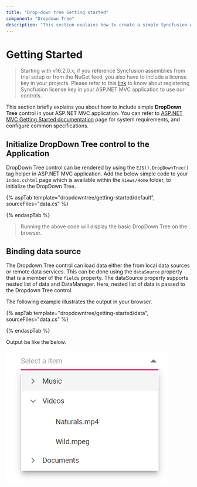 ```yaml
---
title: "Drop-down tree Getting started"
component: "Dropdown Tree"
description: "This section explains how to create a simple Syncfusion ASP.NET MVC drop-down tree control and configure it's functionalities in ASP.NET MVC."
---
```


# Getting Started

> Starting with v16.2.0.x, if you reference Syncfusion assemblies from trial setup or from the NuGet feed, you also have to include a license key in your projects. Please refer to this [link](https://help.syncfusion.com/common/essential-studio/licensing/license-key) to know about registering Syncfusion license key in your ASP.NET MVC application to use our controls.

This section briefly explains you about how to include simple **DropDown Tree** control in your ASP.NET MVC application. You can refer to [ASP.NET MVC Getting Started documentation](../getting-started/) page for system requirements, and configure common specifications.

## Initialize DropDown Tree control to the Application

DropDown Tree control can be rendered by using the `EJS().DropDownTree()` tag helper in ASP.NET MVC application. Add the below simple code to your `index.cshtml` page which is available within the `Views/Home` folder, to initialize the DropDown Tree.

{% aspTab template="dropdowntree/getting-started/default", sourceFiles="data.cs" %}

{% endaspTab %}

> Running the above code will display the basic DropDown Tree  on the browser.

## Binding data source

The Dropdown Tree control can load data either the from local data sources or remote data services. This can be done using the `dataSource` property that is a member of the `fields` property. The dataSource property supports nested list of data and DataManager. Here, nested list of data is passed to the Dropdown Tree control.

The following example illustrates the output in your browser.

{% aspTab template="dropdowntree/getting-started/data", sourceFiles="data.cs" %}

{% endaspTab %}

Output be like the below.

![DropDownTree Sample](./images/getting-started.PNG)
